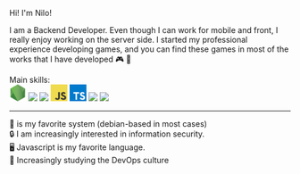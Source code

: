 <p>Hi! I'm Nilo!</p>
<p>I am a Backend Developer. Even though I can work for mobile and front, I really enjoy working on the server side.  I started my professional experience developing games, and you can find these games in most of the works that I have developed 🎮 🤣</p>
Main skills:<br>
<span><img src="https://raw.githubusercontent.com/github/explore/80688e429a7d4ef2fca1e82350fe8e3517d3494d/topics/nodejs/nodejs.png" width="30"/></span>
<span><img src="https://docs.nestjs.com/assets/logo-small.svg" width="30"/></span>
<span><img src="http://www.userlogos.org/files/logos/2690_fernandosantucci/expressjs.logo_.png" width="40"/></span>
<span><img src="https://raw.githubusercontent.com/github/explore/80688e429a7d4ef2fca1e82350fe8e3517d3494d/topics/javascript/javascript.png" width="30"/></span>
<span><img src="https://raw.githubusercontent.com/github/explore/80688e429a7d4ef2fca1e82350fe8e3517d3494d/topics/typescript/typescript.png" width="30"/></span>
<span><img src="https://www.docker.com/sites/default/files/d8/2019-07/Moby-logo.png" width="50"/></span>
<span><img src="https://logodownload.org/wp-content/uploads/2017/11/amazon-web-services-logo-1.png" width="90"/></span>
<hr>
<div>🐧 is my favorite system (debian-based in most cases)</div>
<div>🔒 I am increasingly interested in information security.</div>
<div>🖥 Javascript is my favorite language.</div>
<div>🔄 Increasingly studying the DevOps culture</div>
